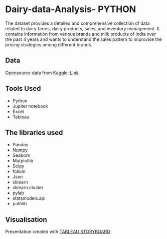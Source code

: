 # Dairy-data-Analysis- PYTHON

The dataset provides a detailed and comprehensive collection of data related to dairy farms, dairy products, sales, and inventory management. 
It contains information from various brands and milk products of India over the past 4 years and wants to understand the sales pattern to improvise the pricing strategies among different brands.

## Data
Opensource data from Kaggle: [Link](https://www.kaggle.com/datasets/suraj520/dairy-goods-sales-dataset)

## Tools Used
* Python
* Jupiter notebook
* Excel
* Tableau

## The libraries used
* Pandas
* Numpy
* Seaborn
* Matplotlib
* Scipy
* folium
* Json
* sklearn
* sklearn.cluster
* pylab
* statsmodels.api
* pathlib

## Visualisation
Presentation created with [TABLEAU STORYBOARD](https://public.tableau.com/app/profile/padmasini.venugopal/viz/DairydataAnalysisPresentation/Dairydatapresentation?publish=yes)
